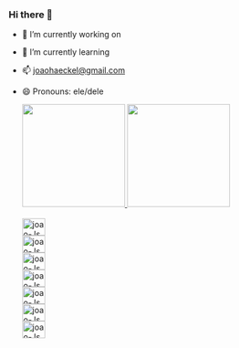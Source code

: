 ### Hi there 👋


- 🔭 I’m currently working on 
- 🌱 I’m currently learning 
- 📫 joaohaeckel@gmail.com 
- 😄 Pronouns: ele/dele

  <div>
        <!-- Colocando a 1 tabela - GitHub Stats -->
  <a href="https://github.com/anuraghazra/github-readme-stats">
        <img height="180em"
            src="https://github-readme-stats.vercel.app/api/pin/?username=JvHaeckel&show_icons=true&theme=aura&include_all_commits=true&count_private=true"
            alt="">
        <!-- Colocando a 2 tabela - Most Used Languages -->
        <img height="180em"
            src="http://github-readme-stats.vercel.app/api/top-langs/?username=JvHaeckel&layout=compact&langs_count=16&theme=aura">
    </div>
    <!-- Colocando os icons-->
    <div>
        <link rel="stylesheet" href="https://cdn.jsdelivr.net/gh/devicons/devicon@v2.15.1/devicon.min.css">
    </div>

    <div style="display: inline_block;"> <br>
        <img height="30" width="40" align="center"
            src="https://cdn.jsdelivr.net/gh/devicons/devicon/icons/angularjs/angularjs-original.svg" alt="joao-Js">

    </div>
    <div style="display: inline_block;"> 
        <img height="30" width="40" align="center" src="https://cdn.jsdelivr.net/gh/devicons/devicon/icons/canva/canva-original.svg"
            alt="joao-Js">

    </div>
    <div style="display: inline_block;"> 
        <img height="30" width="40" align="center"
             src="https://cdn.jsdelivr.net/gh/devicons/devicon/icons/css3/css3-original.svg"
            alt="joao-Js">

    </div>
    <div style="display: inline_block;"> 
        <img height="30" width="40" src="https://cdn.jsdelivr.net/gh/devicons/devicon/icons/docker/docker-original.svg"
            alt="joao-Js">

    </div>
    <div style="display: inline_block;"> 
        <img height="30" width="40" src="https://cdn.jsdelivr.net/gh/devicons/devicon/icons/gitlab/gitlab-original.svg"
            alt="joao-Js">

    </div>
    <div style="display: inline_block;"> 
        <img height="30" width="40" src="https://cdn.jsdelivr.net/gh/devicons/devicon/icons/html5/html5-original.svg"
            alt="joao-Js">

    </div>
    <div style="display: inline_block;"> 
        <img height="30" width="40" src="https://cdn.jsdelivr.net/gh/devicons/devicon/icons/java/java-original.svg"
            alt="joao-Js">

    </div>

   
